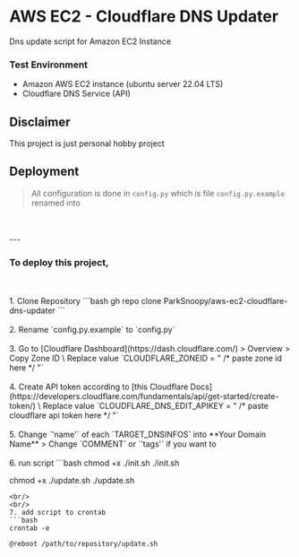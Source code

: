 
# AWS EC2 - Cloudflare DNS Updater

Dns update script for Amazon EC2 Instance


### Test Environment
* Amazon AWS EC2 instance (ubuntu server 22.04 LTS)
* Cloudflare DNS Service (API)

## Disclaimer

This project is just personal hobby project


## Deployment

> All configuration is done in `config.py`
> which is file `config.py.example` renamed into

<br/>
<br/>
---

### To deploy this project, 
<br/>
<br/>
1. Clone Repository
```bash
gh repo clone ParkSnoopy/aws-ec2-cloudflare-dns-updater
```
<br/>
<br/>
2. Rename `config.py.example` to `config.py`
<br/>
<br/>
3. Go to [Cloudflare Dashboard](https://dash.cloudflare.com/) > Overview > Copy Zone ID \
   Replace value `CLOUDFLARE_ZONEID = " /* paste zone id here */ "`
<br/>
<br/>
4. Create API token according to [this Cloudflare Docs](https://developers.cloudflare.com/fundamentals/api/get-started/create-token/) \
   Replace value `CLOUDFLARE_DNS_EDIT_APIKEY = " /* paste cloudflare api token here */ "`
<br/>
<br/>
5. Change `'name'` of each `TARGET_DNSINFOS` into **Your Domain Name**
>  Change `COMMENT` or `'tags'` if you want to
<br/>
<br/>
6. run script
```bash
chmod +x ./init.sh
./init.sh

chmod +x ./update.sh
./update.sh
```
<br/>
<br/>
7. add script to crontab
```bash
crontab -e
```
```nano
@reboot /path/to/repository/update.sh
```
